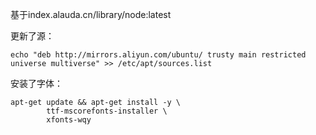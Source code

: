 基于index.alauda.cn/library/node:latest

更新了源：
```
echo "deb http://mirrors.aliyun.com/ubuntu/ trusty main restricted universe multiverse" >> /etc/apt/sources.list
```

安装了字体：
```
apt-get update && apt-get install -y \
        ttf-mscorefonts-installer \
        xfonts-wqy
```
